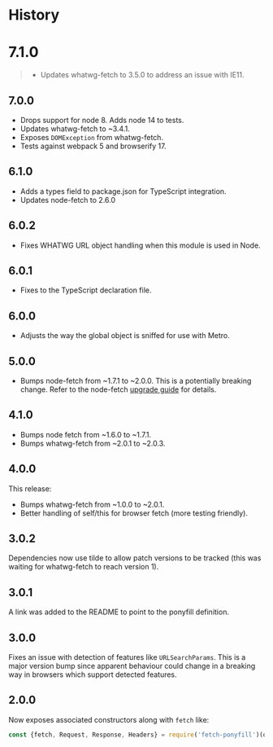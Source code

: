 # History

# 7.1.0

> - Updates whatwg-fetch to 3.5.0 to address an issue with IE11.

## 7.0.0

 - Drops support for node 8. Adds node 14 to tests.
 - Updates whatwg-fetch to ~3.4.1.
 - Exposes `DOMException` from whatwg-fetch.
 - Tests against webpack 5 and browserify 17.

## 6.1.0

 - Adds a types field to package.json for TypeScript integration.
 - Updates node-fetch to 2.6.0

## 6.0.2

 - Fixes WHATWG URL object handling when this module is used in Node.

## 6.0.1

 - Fixes to the TypeScript declaration file.

## 6.0.0

 - Adjusts the way the global object is sniffed for use with Metro.

## 5.0.0

 - Bumps node-fetch from ~1.7.1 to ~2.0.0. This is a potentially breaking
   change. Refer to the node-fetch [upgrade guide](https://github.com/bitinn/node-fetch/blob/master/UPGRADE-GUIDE.md)
   for details.

## 4.1.0

 - Bumps node fetch from ~1.6.0 to ~1.7.1.
 - Bumps whatwg-fetch from ~2.0.1 to ~2.0.3.

## 4.0.0

This release:

 - Bumps whatwg-fetch from ~1.0.0 to ~2.0.1.
 - Better handling of self/this for browser fetch (more testing friendly).

## 3.0.2

Dependencies now use tilde to allow patch versions to be tracked (this was
waiting for whatwg-fetch to reach version 1).

## 3.0.1

A link was added to the README to point to the ponyfill definition.

## 3.0.0

Fixes an issue with detection of features like `URLSearchParams`. This is a
major version bump since apparent behaviour could change in a breaking way in
browsers which support detected features.

## 2.0.0

Now exposes associated constructors along with `fetch` like:

```javascript
const {fetch, Request, Response, Headers} = require('fetch-ponyfill')(options);
```
